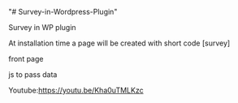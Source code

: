"# Survey-in-Wordpress-Plugin" 

Survey in WP plugin

At installation time a page will be created with short code [survey]

front page

js to pass data


Youtube:https://youtu.be/Kha0uTMLKzc
